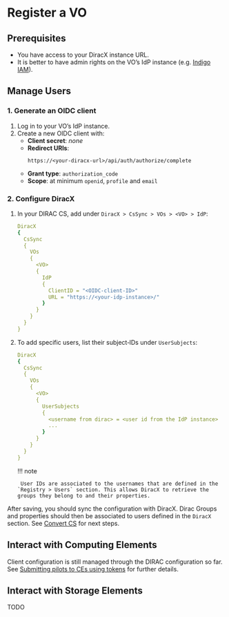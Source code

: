 # Register a VO

## Prerequisites

- You have access to your DiracX instance URL.
- It is better to have admin rights on the VO’s IdP instance (e.g. [Indigo IAM](https://indigo-iam.github.io/)).

## Manage Users

### 1. Generate an OIDC client

1. Log in to your VO’s IdP instance.
2. Create a new OIDC client with:
   - **Client secret**: _none_
   - **Redirect URIs**:
     ```
     https://<your‑diracx‑url>/api/auth/authorize/complete
     ```
   - **Grant type**: `authorization_code`
   - **Scope**: at minimum `openid`, `profile` and `email`

### 2. Configure DiracX

1. In your DIRAC CS, add under `DiracX > CsSync > VOs > <VO> > IdP`:

   ```yaml
   DiracX
   {
     CsSync
     {
       VOs
       {
         <VO>
         {
           IdP
           {
             ClientID = "<OIDC‑client‑ID>"
             URL = "https://<your‑idp‑instance>/"
           }
         }
       }
     }
   }
   ```

2. To add specific users, list their subject‑IDs under `UserSubjects`:

   ```yaml
   DiracX
   {
     CsSync
     {
       VOs
       {
         <VO>
         {
           UserSubjects
           {
             <username from dirac> = <user id from the IdP instance>
             ...
           }
         }
       }
     }
   }
   ```

   !!! note

   ```
    User IDs are associated to the usernames that are defined in the `Registry > Users` section. This allows DiracX to retrieve the groups they belong to and their properties.
   ```

After saving, you should sync the configuration with DiracX. Dirac Groups and properties should then be associated to users defined in the `DiracX` section.
See [Convert CS](./convert_cs.md) for next steps.

## Interact with Computing Elements

Client configuration is still managed through the DIRAC configuration so far. See [Submitting pilots to CEs using tokens](https://dirac.readthedocs.io/en/latest/AdministratorGuide/HowTo/pilotsWithTokens.html) for further details.

## Interact with Storage Elements

TODO
